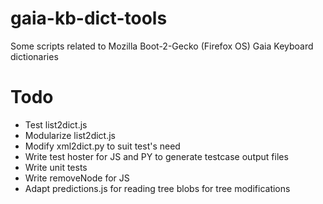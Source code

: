 gaia-kb-dict-tools
==================

Some scripts related to Mozilla Boot-2-Gecko (Firefox OS) Gaia Keyboard dictionaries


# Todo
* Test list2dict.js
 * Modularize list2dict.js
 * Modify xml2dict.py to suit test's need
 * Write test hoster for JS and PY to generate testcase output files
 * Write unit tests
* Write removeNode for JS
* Adapt predictions.js for reading tree blobs for tree modifications

